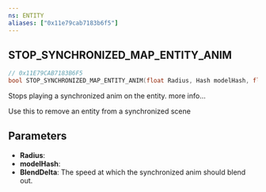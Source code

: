 ```yaml
---
ns: ENTITY
aliases: ["0x11e79cab7183b6f5"]
---
```

## STOP_SYNCHRONIZED_MAP_ENTITY_ANIM

```c
// 0x11E79CAB7183B6F5
bool STOP_SYNCHRONIZED_MAP_ENTITY_ANIM(float Radius, Hash modelHash, float BlendDelta);
```

Stops playing a synchronized anim on the entity. more info...

Use this to remove an entity from a synchronized scene


## Parameters
* **Radius**: 
* **modelHash**: 
* **BlendDelta**: The speed at which the synchronized anim should blend out.
